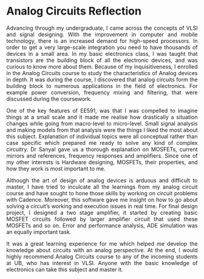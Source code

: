 # Analog Circuits Reflection

<p style="text-align:justify;">
Advancing through my undergraduate, I came across the concepts of VLSI and signal designing. With the improvement in computer and mobile technology, there is an increased demand for high-speed processors. In order to get a very large-scale integration you need to have thousands of devices in a small area. In my basic electronics class, I was taught that transistors are the building block of all the electronic devices, and was curious to know more about them. Because of my inquisitiveness, I enrolled in the Analog Circuits course to study the characteristics of Analog devices in depth. It was during the course, I discovered that analog circuits form the building block to numerous applications in the field of electronics. For example power conversion, frequency mixing and filtering, that were discussed during the coursework. <br></p>
<p style="text-align:justify;">                       One of the key features of EE591, was that I was compelled to imagine things at a small scale and it made me realise how drastically a situation changes while going from macro-level to micro-level. Small signal analysis and making models from that analysis were the things I liked the most about this subject. Explanation of individual topics were all conceptual rather than case specific which prepared me ready to solve any kind of complex circuitry. Dr Sanyal gave us a thorough explanation on MOSFETs, current mirrors and references, frequency responses and amplifiers. Since one of my other interests is Hardware designing, MOSFETs, their properties, and how they work is most important to me. <br></p>
<p style="text-align:justify;">		Although the art of design of analog devices is arduous and difficult to master, I have tried to inculcate all the learnings from my analog circuit course and have sought to hone those skills by working on circuit problems with Cadence. Moreover, this software gave me insight on how to go about solving a circuit’s working and execution issues in real time. For final design project, I designed a two stage amplifier, it started by creating basic MOSFET circuits followed by larger amplifier circuit that used these MOSFETs and so on. Error and performance analysis, ADE simulation was an equally important task. <br> </p>
<p style="text-align:justify;">		It was a great learning experience for me which helped me develop the knowledge about circuits with an analog perspective. At the end, I would highly recommend Analog Circuits course to any of the incoming students at UB, who has interest in VLSI. Anyone with the basic knowledge of electronics can take this subject and master it. </p>
